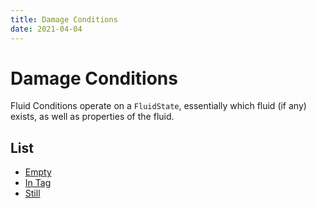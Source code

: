 ```yaml
---
title: Damage Conditions
date: 2021-04-04
---
```

# Damage Conditions

Fluid Conditions operate on a `FluidState`, essentially which fluid (if any) exists, as well as properties of the fluid.

## List

* [Empty](empty)
* [In Tag](in_tag)
* [Still](still)
